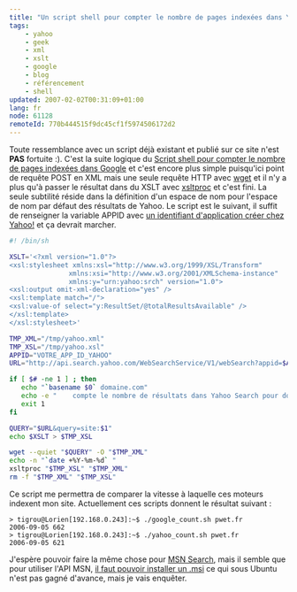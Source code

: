 ```yaml
---
title: "Un script shell pour compter le nombre de pages indexées dans Yahoo"
tags:
    - yahoo
    - geek
    - xml
    - xslt
    - google
    - blog
    - référencement
    - shell
updated: 2007-02-02T00:31:09+01:00
lang: fr
node: 61128
remoteId: 770b444515f9dc45cf1f5974506172d2
---
```

 
Toute ressemblance avec un script déjà existant et publié sur ce site n'est **PAS** fortuite :). C'est la suite logique du [Script shell pour compter le nombre de pages indexées dans Google](/post/un-script-shell-pour-compter-le-nombre-de-pages-indexees-dans-google) et c'est encore plus simple puisqu'ici point de requête POST en XML mais une seule requête HTTP avec [wget](http://pwet.fr/man/linux/commandes/wget) et il n'y a plus qu'à passer le résultat dans du XSLT avec [xsltproc](http://pwet.fr/man/linux/commandes/xsltproc) et c'est fini. La seule subtilité réside dans la définition d'un espace de nom pour l'espace de nom par défaut des résultats de Yahoo. Le script est le suivant, il suffit de renseigner la variable APPID avec [un identifiant d'application créer chez Yahoo!](http://api.search.yahoo.com/webservices/register_application) et ça devrait marcher.

 ``` bash
#! /bin/sh

XSLT='<?xml version="1.0"?>
<xsl:stylesheet xmlns:xsl="http://www.w3.org/1999/XSL/Transform"
                xmlns:xsi="http://www.w3.org/2001/XMLSchema-instance"
                xmlns:y="urn:yahoo:srch" version="1.0">
<xsl:output omit-xml-declaration="yes" /> 
<xsl:template match="/">
<xsl:value-of select="y:ResultSet/@totalResultsAvailable" />
</xsl:template>
</xsl:stylesheet>'

TMP_XML="/tmp/yahoo.xml"
TMP_XSL="/tmp/yahoo.xsl"
APPID="VOTRE_APP_ID_YAHOO"
URL="http://api.search.yahoo.com/WebSearchService/V1/webSearch?appid=$APPID&results=1"

if [ $# -ne 1 ] ; then
    echo "`basename $0` domaine.com"
    echo -e "    compte le nombre de résultats dans Yahoo Search pour domaine.com"
    exit 1
fi

QUERY="$URL&query=site:$1"
echo $XSLT > $TMP_XSL

wget --quiet "$QUERY" -O "$TMP_XML"
echo -n "`date +%Y-%m-%d` "
xsltproc "$TMP_XSL" "$TMP_XML"
rm -f "$TMP_XML" "$TMP_XSL"
```

 
Ce script me permettra de comparer la vitesse à laquelle ces moteurs indexent mon site. Actuellement ces scripts donnent le résultat suivant :

 ``` 
> tigrou@Lorien[192.168.0.243]:~$ ./google_count.sh pwet.fr
2006-09-05 662
> tigrou@Lorien[192.168.0.243]:~$ ./yahoo_count.sh pwet.fr
2006-09-05 621
```

 
J'espère pouvoir faire la même chose pour [MSN Search](http://search.msn.fr), mais il semble que pour utiliser l'API MSN, [il faut pouvoir installer un .msi](http://www.microsoft.com/downloads/details.aspx?FamilyId=C271309B-02DE-42A7-B23E-E19F68667197&amp;displaylang=en) ce qui sous Ubuntu n'est pas gagné d'avance, mais je vais enquêter.

